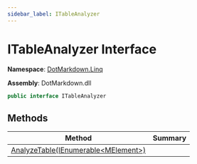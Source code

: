 ```yaml
---
sidebar_label: ITableAnalyzer
---
```


# ITableAnalyzer Interface

**Namespace**: [DotMarkdown.Linq](../index.md)

**Assembly**: DotMarkdown\.dll

```csharp
public interface ITableAnalyzer
```

## Methods

| Method | Summary |
| ------ | ------- |
| [AnalyzeTable(IEnumerable&lt;MElement>)](AnalyzeTable/index.md) | |

